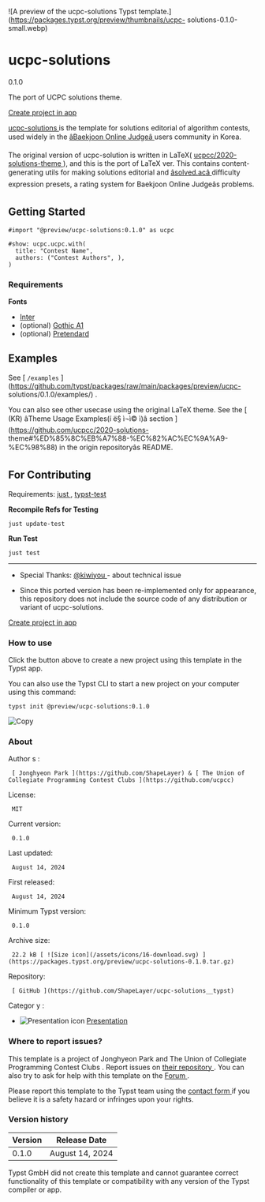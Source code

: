 ![A preview of the ucpc-solutions Typst
template.](https://packages.typst.org/preview/thumbnails/ucpc-
solutions-0.1.0-small.webp)

#  ucpc-solutions

0.1.0

The port of UCPC solutions theme.

[ Create project in app ](/app?template=ucpc-solutions&version=0.1.0)

[ ucpc-solutions ](https://github.com/ShapeLayer/ucpc-solutions__typst) is the
template for solutions editorial of algorithm contests, used widely in the [
âBaekjoon Online Judgeâ ](https://acmicpc.net/) users community in Korea.

The original version of ucpc-solution is written in LaTeX( [
ucpcc/2020-solutions-theme ](https://github.com/ucpcc/2020-solutions-theme) ),
and this is the port of LaTeX ver. This contains content-generating utils for
making solutions editorial and [ âsolved.acâ ](https://solved.ac/)
difficulty expression presets, a rating system for Baekjoon Online Judgeâs
problems.

##  Getting Started

    
    
    #import "@preview/ucpc-solutions:0.1.0" as ucpc
    
    #show: ucpc.ucpc.with(
      title: "Contest Name",
      authors: ("Contest Authors", ),
    )
    

###  Requirements

**Fonts**

  * [ Inter ](https://fonts.google.com/specimen/Inter)
  * (optional) [ Gothic A1 ](https://fonts.google.com/specimen/Gothic+A1)
  * (optional) [ Pretendard ](https://github.com/orioncactus/pretendard/blob/main/packages/pretendard/docs/en/README.md)

##  Examples

See [ ` /examples `
](https://github.com/typst/packages/raw/main/packages/preview/ucpc-
solutions/0.1.0/examples/) .

You can also see other usecase using the original LaTeX theme. See the [ (KR)
âTheme Usage Examples(í ë§ ì¬ì© ì)â section
](https://github.com/ucpcc/2020-solutions-
theme#%ED%85%8C%EB%A7%88-%EC%82%AC%EC%9A%A9-%EC%98%88) in the origin
repositoryâs README.

##  For Contributing

Requirements: [ just ](https://github.com/casey/just) , [ typst-test
](https://github.com/tingerrr/typst-test)

**Recompile Refs for Testing**

    
    
    just update-test
    

**Run Test**

    
    
    just test
    

* * *

  * Special Thanks: [ @kiwiyou ](https://github.com/kiwiyou) \- about technical issue 

  * Since this ported version has been re-implemented only for appearance, this repository does not include the source code of any distribution or variant of ucpc-solutions. 

[ Create project in app ](/app?template=ucpc-solutions&version=0.1.0)

###  How to use

Click the button above to create a new project using this template in the
Typst app.

You can also use the Typst CLI to start a new project on your computer using
this command:

    
    
    typst init @preview/ucpc-solutions:0.1.0

![Copy](/assets/icons/16-copy.svg)

###  About

Author  s  :

     [ Jonghyeon Park ](https://github.com/ShapeLayer) & [ The Union of Collegiate Programming Contest Clubs ](https://github.com/ucpcc)
License:

     MIT 
Current version:

     0.1.0 
Last updated:

     August 14, 2024 
First released:

     August 14, 2024 
Minimum Typst version:

     0.1.0 
Archive size:

     22.2 kB [ ![Size icon](/assets/icons/16-download.svg) ](https://packages.typst.org/preview/ucpc-solutions-0.1.0.tar.gz)
Repository:

     [ GitHub ](https://github.com/ShapeLayer/ucpc-solutions__typst)
Categor  y  :

    

  * ![Presentation icon](/assets/icons/16-presentation.svg) [ Presentation ](https://typst.app/universe/search/?category=presentation)

###  Where to report issues?

This  template  is a project of  Jonghyeon Park and The Union of Collegiate
Programming Contest Clubs  .  Report issues on  [ their repository
](https://github.com/ShapeLayer/ucpc-solutions__typst) .  You can also try to
ask for help with this  template  on the  [ Forum ](https://forum.typst.app) .

Please report this  template  to the Typst team using the  [ contact form
](https://typst.app/contact) if you believe it is a safety hazard or infringes
upon your rights.

###  Version history

Version  |  Release Date   
---|---  
0.1.0  |  August 14, 2024   
  
Typst GmbH did not create this  template  and cannot guarantee correct
functionality of this  template  or compatibility with any version of the
Typst compiler or app.

